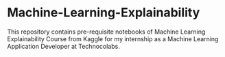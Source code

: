 # Machine-Learning-Explainability
This repository contains pre-requisite notebooks of Machine Learning Explainability Course from Kaggle for my internship as a Machine Learning Application Developer at Technocolabs.
